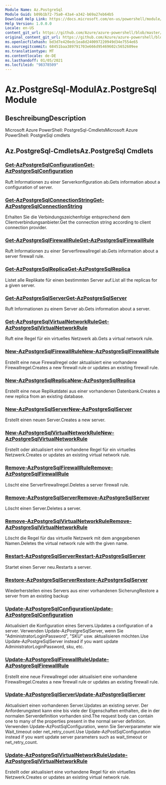 ```yaml
---
Module Name: Az.PostgreSql
Module Guid: b09b1b72-75a0-43a4-a342-b69a27eb64b5
Download Help Link: https://docs.microsoft.com/en-us/powershell/module/az.postgresql
Help Version: 1.0.0.0
Locale: en-US
content_git_url: https://github.com/Azure/azure-powershell/blob/master/src/PostgreSql/help/Az.PostgreSql.md
original_content_git_url: https://github.com/Azure/azure-powershell/blob/master/src/PostgreSql/help/Az.PostgreSql.md
ms.openlocfilehash: bd3d7e420edc1ea8d240097220949d34e7554e65
ms.sourcegitcommit: 68451baa389791703e666d95469602c5652609ee
ms.translationtype: MT
ms.contentlocale: de-DE
ms.lasthandoff: 01/05/2021
ms.locfileid: "98378509"
---
```

# <span data-ttu-id="ace38-101">Az.PostgreSql-Modul</span><span class="sxs-lookup"><span data-stu-id="ace38-101">Az.PostgreSql Module</span></span>
## <span data-ttu-id="ace38-102">Beschreibung</span><span class="sxs-lookup"><span data-stu-id="ace38-102">Description</span></span>
<span data-ttu-id="ace38-103">Microsoft Azure PowerShell: PostgreSql-Cmdlets</span><span class="sxs-lookup"><span data-stu-id="ace38-103">Microsoft Azure PowerShell: PostgreSql cmdlets</span></span>

## <span data-ttu-id="ace38-104">Az.PostgreSql-Cmdlets</span><span class="sxs-lookup"><span data-stu-id="ace38-104">Az.PostgreSql Cmdlets</span></span>
### [<span data-ttu-id="ace38-105">Get-AzPostgreSqlConfiguration</span><span class="sxs-lookup"><span data-stu-id="ace38-105">Get-AzPostgreSqlConfiguration</span></span>](Get-AzPostgreSqlConfiguration.md)
<span data-ttu-id="ace38-106">Ruft Informationen zu einer Serverkonfiguration ab.</span><span class="sxs-lookup"><span data-stu-id="ace38-106">Gets information about a configuration of server.</span></span>

### [<span data-ttu-id="ace38-107">Get-AzPostgreSqlConnectionString</span><span class="sxs-lookup"><span data-stu-id="ace38-107">Get-AzPostgreSqlConnectionString</span></span>](Get-AzPostgreSqlConnectionString.md)
<span data-ttu-id="ace38-108">Erhalten Sie die Verbindungszeichenfolge entsprechend dem Clientverbindungsanbieter.</span><span class="sxs-lookup"><span data-stu-id="ace38-108">Get the connection string according to client connection provider.</span></span>

### [<span data-ttu-id="ace38-109">Get-AzPostgreSqlFirewallRule</span><span class="sxs-lookup"><span data-stu-id="ace38-109">Get-AzPostgreSqlFirewallRule</span></span>](Get-AzPostgreSqlFirewallRule.md)
<span data-ttu-id="ace38-110">Ruft Informationen zu einer Serverfirewallregel ab.</span><span class="sxs-lookup"><span data-stu-id="ace38-110">Gets information about a server firewall rule.</span></span>

### [<span data-ttu-id="ace38-111">Get-AzPostgreSqlReplica</span><span class="sxs-lookup"><span data-stu-id="ace38-111">Get-AzPostgreSqlReplica</span></span>](Get-AzPostgreSqlReplica.md)
<span data-ttu-id="ace38-112">Listet alle Replikate für einen bestimmten Server auf.</span><span class="sxs-lookup"><span data-stu-id="ace38-112">List all the replicas for a given server.</span></span>

### [<span data-ttu-id="ace38-113">Get-AzPostgreSqlServer</span><span class="sxs-lookup"><span data-stu-id="ace38-113">Get-AzPostgreSqlServer</span></span>](Get-AzPostgreSqlServer.md)
<span data-ttu-id="ace38-114">Ruft Informationen zu einem Server ab.</span><span class="sxs-lookup"><span data-stu-id="ace38-114">Gets information about a server.</span></span>

### [<span data-ttu-id="ace38-115">Get-AzPostgreSqlVirtualNetworkRule</span><span class="sxs-lookup"><span data-stu-id="ace38-115">Get-AzPostgreSqlVirtualNetworkRule</span></span>](Get-AzPostgreSqlVirtualNetworkRule.md)
<span data-ttu-id="ace38-116">Ruft eine Regel für ein virtuelles Netzwerk ab.</span><span class="sxs-lookup"><span data-stu-id="ace38-116">Gets a virtual network rule.</span></span>

### [<span data-ttu-id="ace38-117">New-AzPostgreSqlFirewallRule</span><span class="sxs-lookup"><span data-stu-id="ace38-117">New-AzPostgreSqlFirewallRule</span></span>](New-AzPostgreSqlFirewallRule.md)
<span data-ttu-id="ace38-118">Erstellt eine neue Firewallregel oder aktualisiert eine vorhandene Firewallregel.</span><span class="sxs-lookup"><span data-stu-id="ace38-118">Creates a new firewall rule or updates an existing firewall rule.</span></span>

### [<span data-ttu-id="ace38-119">New-AzPostgreSqlReplica</span><span class="sxs-lookup"><span data-stu-id="ace38-119">New-AzPostgreSqlReplica</span></span>](New-AzPostgreSqlReplica.md)
<span data-ttu-id="ace38-120">Erstellt eine neue Replikatdatei aus einer vorhandenen Datenbank.</span><span class="sxs-lookup"><span data-stu-id="ace38-120">Creates a new replica from an existing database.</span></span>

### [<span data-ttu-id="ace38-121">New-AzPostgreSqlServer</span><span class="sxs-lookup"><span data-stu-id="ace38-121">New-AzPostgreSqlServer</span></span>](New-AzPostgreSqlServer.md)
<span data-ttu-id="ace38-122">Erstellt einen neuen Server.</span><span class="sxs-lookup"><span data-stu-id="ace38-122">Creates a new server.</span></span>

### [<span data-ttu-id="ace38-123">New-AzPostgreSqlVirtualNetworkRule</span><span class="sxs-lookup"><span data-stu-id="ace38-123">New-AzPostgreSqlVirtualNetworkRule</span></span>](New-AzPostgreSqlVirtualNetworkRule.md)
<span data-ttu-id="ace38-124">Erstellt oder aktualisiert eine vorhandene Regel für ein virtuelles Netzwerk.</span><span class="sxs-lookup"><span data-stu-id="ace38-124">Creates or updates an existing virtual network rule.</span></span>

### [<span data-ttu-id="ace38-125">Remove-AzPostgreSqlFirewallRule</span><span class="sxs-lookup"><span data-stu-id="ace38-125">Remove-AzPostgreSqlFirewallRule</span></span>](Remove-AzPostgreSqlFirewallRule.md)
<span data-ttu-id="ace38-126">Löscht eine Serverfirewallregel.</span><span class="sxs-lookup"><span data-stu-id="ace38-126">Deletes a server firewall rule.</span></span>

### [<span data-ttu-id="ace38-127">Remove-AzPostgreSqlServer</span><span class="sxs-lookup"><span data-stu-id="ace38-127">Remove-AzPostgreSqlServer</span></span>](Remove-AzPostgreSqlServer.md)
<span data-ttu-id="ace38-128">Löscht einen Server.</span><span class="sxs-lookup"><span data-stu-id="ace38-128">Deletes a server.</span></span>

### [<span data-ttu-id="ace38-129">Remove-AzPostgreSqlVirtualNetworkRule</span><span class="sxs-lookup"><span data-stu-id="ace38-129">Remove-AzPostgreSqlVirtualNetworkRule</span></span>](Remove-AzPostgreSqlVirtualNetworkRule.md)
<span data-ttu-id="ace38-130">Löscht die Regel für das virtuelle Netzwerk mit dem angegebenen Namen.</span><span class="sxs-lookup"><span data-stu-id="ace38-130">Deletes the virtual network rule with the given name.</span></span>

### [<span data-ttu-id="ace38-131">Restart-AzPostgreSqlServer</span><span class="sxs-lookup"><span data-stu-id="ace38-131">Restart-AzPostgreSqlServer</span></span>](Restart-AzPostgreSqlServer.md)
<span data-ttu-id="ace38-132">Startet einen Server neu.</span><span class="sxs-lookup"><span data-stu-id="ace38-132">Restarts a server.</span></span>

### [<span data-ttu-id="ace38-133">Restore-AzPostgreSqlServer</span><span class="sxs-lookup"><span data-stu-id="ace38-133">Restore-AzPostgreSqlServer</span></span>](Restore-AzPostgreSqlServer.md)
<span data-ttu-id="ace38-134">Wiederherstellen eines Servers aus einer vorhandenen Sicherung</span><span class="sxs-lookup"><span data-stu-id="ace38-134">Restore a server from an existing backup</span></span>

### [<span data-ttu-id="ace38-135">Update-AzPostgreSqlConfiguration</span><span class="sxs-lookup"><span data-stu-id="ace38-135">Update-AzPostgreSqlConfiguration</span></span>](Update-AzPostgreSqlConfiguration.md)
<span data-ttu-id="ace38-136">Aktualisiert die Konfiguration eines Servers.</span><span class="sxs-lookup"><span data-stu-id="ace38-136">Updates a configuration of a server.</span></span>
<span data-ttu-id="ace38-137">Verwenden Update-AzPostgreSqlServer, wenn Sie "AdministratorLoginPassword", "SKU" usw. aktualisieren möchten.</span><span class="sxs-lookup"><span data-stu-id="ace38-137">Use Update-AzPostgreSqlServer instead if you want update AdministratorLoginPassword, sku, etc.</span></span>

### [<span data-ttu-id="ace38-138">Update-AzPostgreSqlFirewallRule</span><span class="sxs-lookup"><span data-stu-id="ace38-138">Update-AzPostgreSqlFirewallRule</span></span>](Update-AzPostgreSqlFirewallRule.md)
<span data-ttu-id="ace38-139">Erstellt eine neue Firewallregel oder aktualisiert eine vorhandene Firewallregel.</span><span class="sxs-lookup"><span data-stu-id="ace38-139">Creates a new firewall rule or updates an existing firewall rule.</span></span>

### [<span data-ttu-id="ace38-140">Update-AzPostgreSqlServer</span><span class="sxs-lookup"><span data-stu-id="ace38-140">Update-AzPostgreSqlServer</span></span>](Update-AzPostgreSqlServer.md)
<span data-ttu-id="ace38-141">Aktualisiert einen vorhandenen Server.</span><span class="sxs-lookup"><span data-stu-id="ace38-141">Updates an existing server.</span></span>
<span data-ttu-id="ace38-142">Der Anforderungstext kann eine bis viele der Eigenschaften enthalten, die in der normalen Serverdefinition vorhanden sind.</span><span class="sxs-lookup"><span data-stu-id="ace38-142">The request body can contain one to many of the properties present in the normal server definition.</span></span>
<span data-ttu-id="ace38-143">Verwenden Update-AzPostSqlConfiguration, wenn Sie Serverparameter wie Wait_timeout oder net_retry_count.</span><span class="sxs-lookup"><span data-stu-id="ace38-143">Use Update-AzPostSqlConfiguration instead if you want update server parameters such as wait_timeout or net_retry_count.</span></span>

### [<span data-ttu-id="ace38-144">Update-AzPostgreSqlVirtualNetworkRule</span><span class="sxs-lookup"><span data-stu-id="ace38-144">Update-AzPostgreSqlVirtualNetworkRule</span></span>](Update-AzPostgreSqlVirtualNetworkRule.md)
<span data-ttu-id="ace38-145">Erstellt oder aktualisiert eine vorhandene Regel für ein virtuelles Netzwerk.</span><span class="sxs-lookup"><span data-stu-id="ace38-145">Creates or updates an existing virtual network rule.</span></span>

